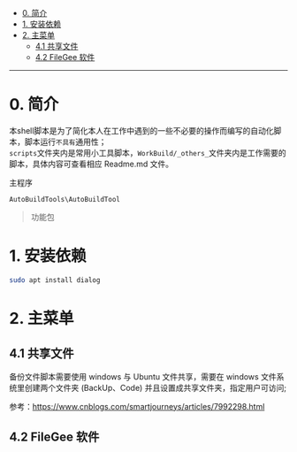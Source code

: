 - [0. 简介](#0-简介)
- [1. 安装依赖](#1-安装依赖)
- [2. 主菜单](#2-主菜单)
  - [4.1 共享文件](#41-共享文件)
  - [4.2 FileGee 软件](#42-filegee-软件)

---

# 0. 简介

本shell脚本是为了简化本人在工作中遇到的一些不必要的操作而编写的自动化脚本，脚本运行`不具有`通用性；  
`scripts`文件夹内是常用小工具脚本，`WorkBuild/_others_`文件夹内是工作需要的脚本，具体内容可查看相应 Readme.md 文件。

主程序

    AutoBuildTools\AutoBuildTool

> 功能包

# 1. 安装依赖

``` bash
sudo apt install dialog
```

# 2. 主菜单

## 4.1 共享文件

备份文件脚本需要使用 windows 与 Ubuntu 文件共享，需要在 windows 文件系统里创建两个文件夹 (BackUp、Code)
并且设置成共享文件夹，指定用户可访问;

参考：<https://www.cnblogs.com/smartjourneys/articles/7992298.html>

## 4.2 FileGee 软件
